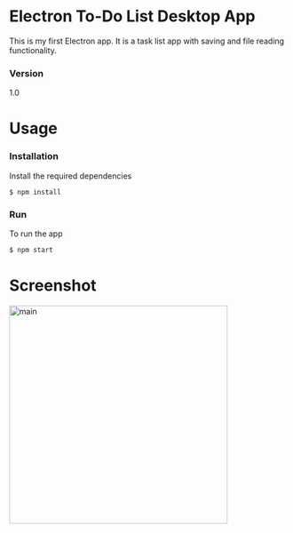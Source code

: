 # Electron To-Do List Desktop App
This is my first Electron app. It is a task list app with saving and file reading functionality.

### Version
1.0

# Usage

### Installation
Install the required dependencies
```javascrip
$ npm install 
```
### Run
To run the app 
```javascript
$ npm start
```
# Screenshot
<img width="393" alt="main" src="https://user-images.githubusercontent.com/8097957/34001499-c6477502-e0b5-11e7-8707-353498fe77a1.PNG">
